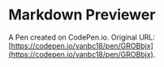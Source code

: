 # Markdown Previewer

A Pen created on CodePen.io. Original URL: [https://codepen.io/vanbc18/pen/GROBbjx](https://codepen.io/vanbc18/pen/GROBbjx).


